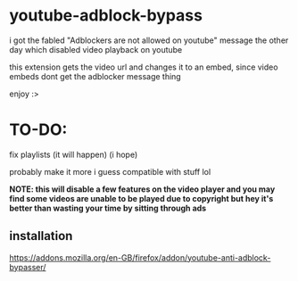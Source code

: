 # youtube-adblock-bypass

i got the fabled "Adblockers are not allowed on youtube" message the other day which disabled video playback on youtube

this extension gets the video url and changes it to an embed, since video embeds dont get the adblocker message thing

enjoy :>

# TO-DO:

fix playlists (it will happen) (i hope)

probably make it more i guess compatible with stuff lol

**NOTE: this will disable a few features on the video player and you may find some videos are unable to be played due to copyright but hey it's better than wasting your time by sitting through ads**

## installation

https://addons.mozilla.org/en-GB/firefox/addon/youtube-anti-adblock-bypasser/
